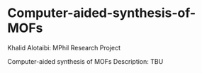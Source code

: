 # Computer-aided-synthesis-of-MOFs
Khalid Alotaibi: MPhil Research Project

Computer-aided synthesis of MOFs 
Description: TBU
